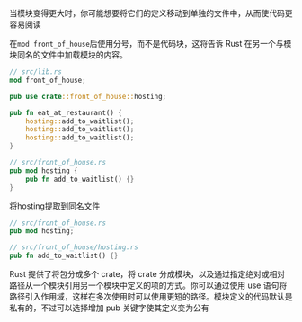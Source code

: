 当模块变得更大时，你可能想要将它们的定义移动到单独的文件中，从而使代码更容易阅读

在`mod front_of_house`后使用分号，而不是代码块，这将告诉 Rust 在另一个与模块同名的文件中加载模块的内容。
```rust
// src/lib.rs
mod front_of_house;

pub use crate::front_of_house::hosting;

pub fn eat_at_restaurant() {
    hosting::add_to_waitlist();
    hosting::add_to_waitlist();
    hosting::add_to_waitlist();
}
```
```rust
// src/front_of_house.rs
pub mod hosting {
    pub fn add_to_waitlist() {}
}
```
将hosting提取到同名文件
```rust
// src/front_of_house.rs
pub mod hosting;
```
```rust
// src/front_of_house/hosting.rs
pub fn add_to_waitlist() {}
```

Rust 提供了将包分成多个 crate，将 crate 分成模块，以及通过指定绝对或相对路径从一个模块引用另一个模块中定义的项的方式。你可以通过使用 use 语句将路径引入作用域，这样在多次使用时可以使用更短的路径。模块定义的代码默认是私有的，不过可以选择增加 pub 关键字使其定义变为公有